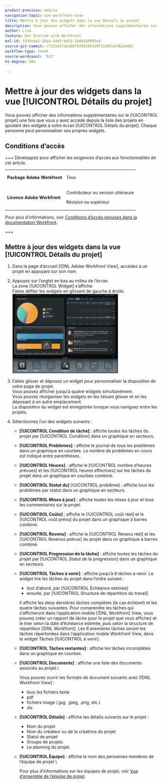 ```yaml
---
product-previous: mobile
navigation-topic: use-workfront-view
title: Mettre à jour des widgets dans la vue Détails du projet
description: Vous pouvez afficher des informations supplémentaires sur le [!UICONTROL projet] une fois que vous y avez accédé depuis la liste des projets en ajoutant des widgets à votre écran [!UICONTROL Détails du projet]. Chaque personne peut personnaliser ses propres widgets.
author: Lisa
feature: Get Started with Workfront
exl-id: 593dc4a2-20aa-44d3-b819-1d4b160095ed
source-git-commit: c711541f3e166f9700195420711d95ce782a44b2
workflow-type: tm+mt
source-wordcount: '517'
ht-degree: 98%

---
```


# Mettre à jour des widgets dans la vue [!UICONTROL Détails du projet]

Vous pouvez afficher des informations supplémentaires sur le [!UICONTROL projet] une fois que vous y avez accédé depuis la liste des projets en ajoutant des widgets à votre écran [!UICONTROL Détails du projet]. Chaque personne peut personnaliser ses propres widgets.

## Conditions d’accès

+++ Développez pour afficher les exigences d’accès aux fonctionnalités de cet article.

<table style="table-layout:auto"> 
 <col> 
 </col> 
 <col> 
 </col> 
 <tbody> 
  <tr> 
   <td role="rowheader"><strong>Package Adobe Workfront</strong></td> 
   <td> <p>Tous</p> </td> 
  </tr> 
  <tr> 
   <td role="rowheader"><strong>Licence Adobe Workfront</strong></td> 
   <td> 
   <p>Contributeur ou version ultérieure</p>
   <p>Révision ou supérieur</p> </td> 
  </tr> 
 </tbody> 
</table>

Pour plus d’informations, voir [Conditions d’accès requises dans la documentation Workfront](/help/quicksilver/administration-and-setup/add-users/access-levels-and-object-permissions/access-level-requirements-in-documentation.md).

+++

## Mettre à jour des widgets dans la vue [!UICONTROL Détails du projet]

1. Dans la page d’accueil [!DNL Adobe Workfront View], accédez à un projet en appuyant sur son nom.
1. Appuyez sur l’onglet en bas au milieu de l’écran.\
   La zone [!UICONTROL Widget] s’affiche.\
   Faites défiler les widgets en glissant de gauche à droite.\
   ![ Widgets ](assets/screen-shot-2013-009-11-at-8.25.01-am-350x262.png)

1. Faites glisser et déposez un widget pour personnaliser la disposition de votre page de projet.\
   Vous pouvez afficher jusqu’à quatre widgets simultanément.\
   Vous pouvez réorganiser les widgets en les faisant glisser et en les déposant à un autre emplacement.\
   La disposition du widget est enregistrée lorsque vous naviguez entre les projets.

1. Sélectionnez l’un des widgets suivants :

   * **[!UICONTROL Condition de tâche]** : affiche toutes les tâches du projet par [!UICONTROL Condition] dans un graphique en secteurs.
   * **[!UICONTROL Problèmes]** : affiche le journal de tous les problèmes dans un graphique en courbes. Le nombre de problèmes en cours est indiqué entre parenthèses.
   * **[!UICONTROL Heures]** : affiche le [!UICONTROL nombre d’heures prévues] et les [!UICONTROL heures effectives] sur les tâches du projet dans un graphique en courbes combiné.
   * **[!UICONTROL Statut du]** [!UICONTROL problème] : affiche tous les problèmes par statut dans un graphique en secteurs.
   * **[!UICONTROL Mises à jour]** : affiche toutes les mises à jour et tous les commentaires sur le projet.
   * **[!UICONTROL Coûts]** : affiche le [!UICONTROL coût réel] et le [!UICONTROL coût prévu] du projet dans un graphique à barres combiné.
   * **[!UICONTROL Revenu]** : affiche le [!UICONTROL Revenu réel] et les [!UICONTROL Revenus prévus] du projet dans un graphique à barres combiné.
   * **[!UICONTROL Progression de la tâche]** : affiche toutes les tâches du projet par [!UICONTROL Statut de la progression] dans un graphique en secteurs.
   * **[!UICONTROL Tâches à venir]** : affiche jusqu’à 6 tâches à venir. Le widget trie les tâches du projet dans l’ordre suivant :

      * tout d’abord, par [!UICONTROL Échéance estimée]
      * ensuite, par [!UICONTROL Structure de répartition du travail]

     Il affiche les deux dernières tâches complètes (le cas échéant) et les quatre tâches suivantes. Pour comprendre les tâches qui s’afficheront dans l’application mobile [!DNL Workfront] View, vous pouvez créer un rapport de tâche pour le projet que vous affichez et le trier selon la date d’échéance estimée, puis selon la structure de répartition [!DNL Workfront]. Les 6 premières tâches seront les tâches répertoriées dans l’application mobile Workfront View, dans le widget Tâches [!UICONTROL à venir].

   * **[!UICONTROL Tâches restantes]** : affiche les tâches incomplètes dans un graphique en courbes.
   * **[!UICONTROL Documents]** : affiche une liste des documents associés au projet.\

     Vous pouvez ouvrir les formats de document suivants avec [!DNL Workfront View] :

      * tous les fichiers texte
      * pdf
      * fichiers image (.jpg, .jpeg, .png, etc.)
      * xls
   * **[!UICONTROL Détails]** : affiche les détails suivants sur le projet :

      * Nom du projet
      * Nom du créateur ou de la créatrice du projet
      * Statut de projet
      * Groupe de projets
      * Le planning du projet.
   * **[!UICONTROL Équipe]** : affiche le nom des personnes membres de l’équipe de projet.\

     Pour plus d’informations sur les équipes de projet, voir [Vue d’ensemble de l’équipe de projet](../../../manage-work/projects/planning-a-project/project-team-overview.md).
